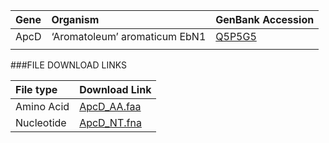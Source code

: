  Gene | Organism | GenBank Accession |
 :--- | :--- | :--- |
| ApcD | ‘Aromatoleum’ aromaticum EbN1 | [Q5P5G5](http://www.ncbi.nlm.nih.gov/protein/Q5P5G5) |
| []() | | |

###FILE DOWNLOAD LINKS

 File type | Download Link |
 :--- | :---------- | 
| Amino Acid | [ApcD_AA.faa](amino_acid/ApcD_AA.faa) |
| Nucleotide | [ApcD_NT.fna](nucleotide/apcD_NT.fna) |
